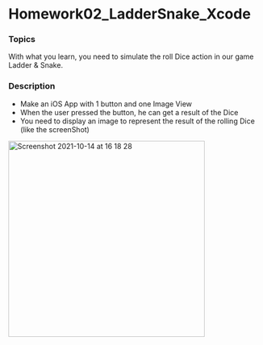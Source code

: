 # Homework02_LadderSnake_Xcode

### Topics

With what you learn, you need to simulate the roll Dice action in our game Ladder & Snake. </br>

### Description

* Make an iOS App with 1 button and one Image View
* When the user pressed the button, he can get a result of the Dice
* You need to display an image to represent the result of the rolling Dice (like the screenShot) 


<img width="389" alt="Screenshot 2021-10-14 at 16 18 28" src="https://user-images.githubusercontent.com/6766037/137325250-6c9ef131-ab6f-4645-83e4-2911582ccd44.png">

